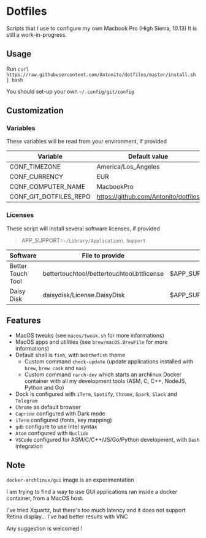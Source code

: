 # Dotfiles

  Scripts that I use to configure my own Macbook Pro (High Sierra, 10.13)
  It is still a work-in-progress.

## Usage

Run `curl https://raw.githubusercontent.com/Antonito/dotfiles/master/install.sh | bash`

You should set-up your own `~/.config/git/config`

## Customization

### Variables

These variables will be read from your environment, if provided

| Variable               | Default value                        |
|------------------------|--------------------------------------|
| CONF_TIMEZONE          | America/Los_Angeles                  |
| CONF_CURRENCY          | EUR                                  |
| CONF_COMPUTER_NAME     | MacbookPro                           |
| CONF_GIT_DOTFILES_REPO | https://github.com/Antonito/dotfiles |

### Licenses

These script will install several software licenses, if provided

> APP_SUPPORT=`~/Library/Application\ Support`

| Software          | File to provide                            | Location                                                |
|-------------------|--------------------------------------------|---------------------------------------------------------|
| Better Touch Tool | bettertouchtool/bettertouchtool.bttlicense | $APP_SUPPORT/BetterTouchTool/bettertouchtool.bttlicense |
| Daisy Disk        | daisydisk/License.DaisyDisk                | $APP_SUPPORT/DaisyDisk/License.DaisyDisk                |

## Features

- MacOS tweaks (see `macos/tweak.sh` for more informations)
- MacOS apps and utilities (see `brew/macOS.BrewFile` for more informations)
- Default shell is `fish`, with `bobthefish` theme
  - Custom command `check-update` (update applications installed with `brew`, `brew cask` and `mas`)
  - Custom command `rarch-dev` which starts an archlinux Docker container with all my development tools (ASM, C, C++, NodeJS, Python and Go)
- Dock is configured with `iTerm`, `Spotify`, `Chrome`, `Spark`, `Slack` and `Telegram`
- `Chrome` as default browser
- `Caprine` configured with Dark mode
- `iTerm` configured (fonts, key mapping)
- `gdb` configure to use Intel syntax
- `Atom` configured with `Nuclide`
- `VSCode` configured for ASM/C/C++/JS/Go/Python development, with `Dash` integration

## Note

`docker-archlinux/gui` image is an experimentation

I am trying to find a way to use GUI applications ran inside a docker container, from a MacOS host.

I've tried Xquartz, but there's too much latency and it does not support Retina display... I've had better results with VNC

Any suggestion is welcomed !